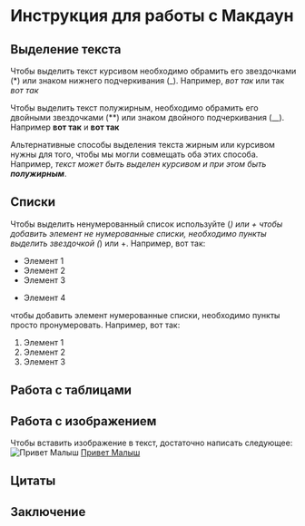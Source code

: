 # Инструкция для работы с Макдаун

## Выделение текста

Чтобы выделить текст курсивом необходимо обрамить его звездочками (*) или знаком нижнего подчеркивания (_). Например, *вот так* или так _вот так_

Чтобы выделить текст полужирным, необходимо обрамить его двойными звездочками (**) или знаком двойного подчеркивания (__). Например **вот так** и __вот так__

Альтернативные способы выделения текста жирным или курсивом нужны для того, чтобы мы могли совмещать оба этих способа. Например, _текст может быть выделен курсивом и при этом быть **полужирным**_.



## Списки

Чтобы выделить ненумерованный список используйте (*) или +
чтобы добавить элемент не нумерованные списки, необходимо пункты выделить звездочкой (*) или +.
Например, вот так:

* Элемент 1
* Элемент 2
* Элемент 3
+ Элемент 4

чтобы добавить элемент  нумерованные списки, необходимо пункты просто пронумеровать.
Например, вот так:

1. Элемент 1
2. Элемент 2
3. Элемент 3

## Работа с таблицами

## Работа с изображением

Чтобы вставить изображение в текст, достаточно написать следующее: ![Привет Малыш](1.jpg)
[Привет Малыш](11.jpg)

## Цитаты

## Заключение